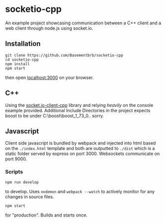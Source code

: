 # socketio-cpp

An example project showcasing communication between a C++ client and a web client through node.js using socket.io.

## Installation

```
git clone https://github.com/Basementbrb/socketio-cpp
cd socketio-cpp
npm install
npm start
```
then open [localhost:3000](localhost:3000) on your browser.

## C++

Using the [socket.io-client-cpp](https://github.com/socketio/socket.io-client-cpp) library and relying *heavily* on the console example provided.
Additional Include Directories in the project expects boost to be under C:\boost\boost_1_73_0.. sorry.

## Javascript

Client side javascript is bundled by webpack and injected into html based on the `./index.html` template and both are outputted to `./dist` which is a static folder served by express on port 3000. Websockets communicate on port 9000.

### Scripts

```
npm run develop
```
to develop. Uses `nodemon` and `webpack --watch` to actively monitor for any changes in source files.

```
npm start
```
for "production". Builds and starts once.